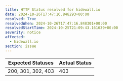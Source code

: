 ```yaml
---
title: HTTP Status resolved for hidewall.io
date: 2024-10-26T17:47:16.848293+00:00
resolved: True
resolvedWhen: 2024-10-26T17:47:16.848301+00:00
resolvedStartTime: 2024-10-25T21:09:43.161639+00:00
severity: notice
affected:
  - hidewall.io
section: issue
---
```


| Expected Statuses | Actual Status  |
|-------------------|----------------|
| 200, 301, 302, 403 | 403 |
